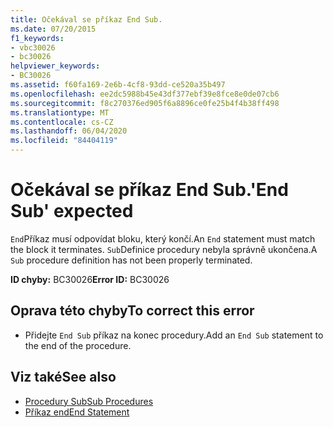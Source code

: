 ```yaml
---
title: Očekával se příkaz End Sub.
ms.date: 07/20/2015
f1_keywords:
- vbc30026
- bc30026
helpviewer_keywords:
- BC30026
ms.assetid: f60fa169-2e6b-4cf8-93dd-ce520a35b497
ms.openlocfilehash: ee2dc5988b45e43df377ebf39e8fce8e0de07cb6
ms.sourcegitcommit: f8c270376ed905f6a8896ce0fe25b4f4b38ff498
ms.translationtype: MT
ms.contentlocale: cs-CZ
ms.lasthandoff: 06/04/2020
ms.locfileid: "84404119"
---
```

# <a name="end-sub-expected"></a><span data-ttu-id="064ff-102">Očekával se příkaz End Sub.</span><span class="sxs-lookup"><span data-stu-id="064ff-102">'End Sub' expected</span></span>
<span data-ttu-id="064ff-103">`End`Příkaz musí odpovídat bloku, který končí.</span><span class="sxs-lookup"><span data-stu-id="064ff-103">An `End` statement must match the block it terminates.</span></span> <span data-ttu-id="064ff-104">`Sub`Definice procedury nebyla správně ukončena.</span><span class="sxs-lookup"><span data-stu-id="064ff-104">A `Sub` procedure definition has not been properly terminated.</span></span>  
  
 <span data-ttu-id="064ff-105">**ID chyby:** BC30026</span><span class="sxs-lookup"><span data-stu-id="064ff-105">**Error ID:** BC30026</span></span>  
  
## <a name="to-correct-this-error"></a><span data-ttu-id="064ff-106">Oprava této chyby</span><span class="sxs-lookup"><span data-stu-id="064ff-106">To correct this error</span></span>  
  
- <span data-ttu-id="064ff-107">Přidejte `End Sub` příkaz na konec procedury.</span><span class="sxs-lookup"><span data-stu-id="064ff-107">Add an `End Sub` statement to the end of the procedure.</span></span>  
  
## <a name="see-also"></a><span data-ttu-id="064ff-108">Viz také</span><span class="sxs-lookup"><span data-stu-id="064ff-108">See also</span></span>

- [<span data-ttu-id="064ff-109">Procedury Sub</span><span class="sxs-lookup"><span data-stu-id="064ff-109">Sub Procedures</span></span>](../programming-guide/language-features/procedures/sub-procedures.md)
- [<span data-ttu-id="064ff-110">Příkaz end</span><span class="sxs-lookup"><span data-stu-id="064ff-110">End Statement</span></span>](../language-reference/statements/end-statement.md)
